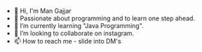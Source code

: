 - 👋 Hi, I'm Man Gajjar
- 👀 Passionate about programming and to learn one step ahead.
- 🌱 I’m currently learning "Java Programming".
- 💞️ I’m looking to collaborate on instagram.
- 📫 How to reach me - slide into DM's

<!---
ManJGajjar/ManJGajjar is a ✨ special ✨ repository because its `README.md` (this file) appears on your GitHub profile.
You can click the Preview link to take a look at your changes.
--->
